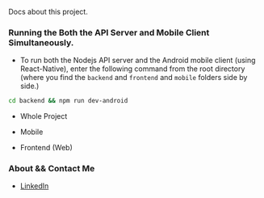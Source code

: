 Docs about this project.

### Running the Both the API Server and Mobile Client Simultaneously.
* To run both the Nodejs API server and the Android mobile client (using React-Native), enter the following command from the root directory (where you find the `backend` and `frontend` and `mobile` folders side by side.)
```bash
cd backend && npm run dev-android
 ```



* Whole Project

* Mobile 

* Frontend (Web)

### About && Contact Me 
* [LinkedIn](https://www.linkedin.com/in/muhammadjalloh)

